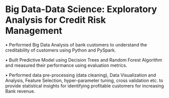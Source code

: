 # Big Data-Data Science: Exploratory Analysis for Credit Risk Management

• Performed Big Data Analysis of bank customers to understand the creditability of customers using Python and PySpark.

• Built Predictive Model using Decision Trees and Random Forest Algorithm and measured their performance using evaluation metrics.

• Performed data pre-processing (data cleaning), Data Visualization and Analysis, Feature Selection, hyper-parameter tuning, cross validation etc. to provide statistical insights for identifying profitable customers for increasing Bank revenue.
